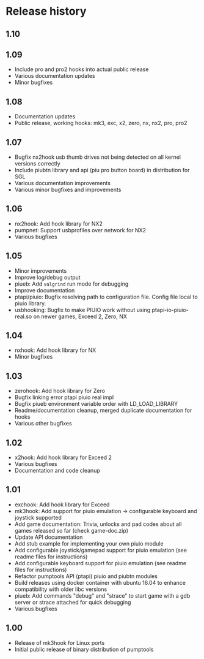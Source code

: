 # Release history
## 1.10

## 1.09
* Include pro and pro2 hooks into actual public release
* Various documentation updates
* Minor bugfixes

## 1.08
* Documentation updates
* Public release, working hooks: mk3, exc, x2, zero, nx, nx2, pro, pro2

## 1.07
* Bugfix nx2hook usb thumb drives not being detected on all kernel versions correctly
* Include piubtn library and api (piu pro button board) in distribution for SGL
* Various documentation improvements
* Various minor bugfixes and improvements

## 1.06
* nx2hook: Add hook library for NX2
* pumpnet: Support usbprofiles over network for NX2
* Various bugfixes

## 1.05
* Minor improvements
* Improve log/debug output
* piueb: Add `valgrind` run mode for debugging
* Improve documentation
* ptapi/piuio: Bugfix resolving path to configuration file. Config file local to piuio library.
* usbhooking: Bugfix to make PIUIO work without using ptapi-io-piuio-real.so on newer games, Exceed 2, Zero, NX

## 1.04
* nxhook: Add hook library for NX
* Minor bugfixes

## 1.03
* zerohook: Add hook library for Zero
* Bugfix linking error ptapi piuio real impl
* Bugfix piueb environment variable order with LD_LOAD_LIBRARY
* Readme/documentation cleanup, merged duplicate documentation for hooks
* Various other bugfixes

## 1.02
* x2hook: Add hook library for Exceed 2
* Various bugfixes
* Documentation and code cleanup

## 1.01
* exchook: Add hook library for Exceed
* mk3hook: Add support for piuio emulation -> configurable keyboard and joystick supported
* Add game documentation: Trivia, unlocks and pad codes about all games released so far (check game-doc.zip)
* Update API documentation
* Add stub example for implementing your own piuio module
* Add configurable joystick/gamepad support for piuio emulation (see readme files for instructions)
* Add configurable keyboard support for piuio emulation (see readme files for instructions)
* Refactor pumptools API (ptapi) piuio and piubtn modules
* Build releases using docker container with ubuntu 16.04 to enhance compatibility with older libc versions
* piueb: Add commands "debug" and "strace" to start game with a gdb server or strace attached for quick debugging
* Various bugfixes

## 1.00
* Release of mk3hook for Linux ports
* Initial public release of binary distribution of pumptools